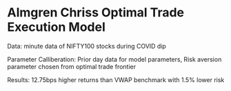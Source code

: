 # Almgren Chriss Optimal Trade Execution Model

Data: minute data of NIFTY100 stocks during COVID dip

Parameter Calliberation: Prior day data for model parameters, Risk aversion parameter chosen from optimal trade frontier

Results: 12.75bps higher returns than VWAP benchmark with 1.5% lower risk
